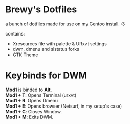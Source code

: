 # Brewy's Dotfiles
a bunch of dotfiles made for use on my Gentoo install. :3

contains:

- Xresources file with palette & URxvt settings
- dwm, dmenu and slstatus forks
- GTK Theme

# Keybinds for DWM
   
**Mod1** is binded to **Alt**.  
**Mod1 + T**: Opens Terminal (urxvt)  
**Mod1 + R**. Opens Dmenu  
**Mod1 + E**: Opens browser (Netsurf, in my setup's case)  
**Mod1 + C**: Closes Window.  
**Mod1 + M**: Exits DWM.  
